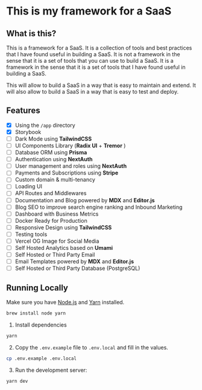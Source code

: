 # This is my framework for a SaaS

## What is this?

This is a framework for a SaaS. It is a collection of tools and best practices that I have found useful in building a SaaS. It is not a framework in the sense that it is a set of tools that you can use to build a SaaS. It is a framework in the sense that it is a set of tools that I have found useful in building a SaaS.

This will allow to build a SaaS in a way that is easy to maintain and extend. It will also allow to build a SaaS in a way that is easy to test and deploy.

## Features

-   [x] Using the `/app` directory
-   [x] Storybook
-   [ ] Dark Mode using **TailwindCSS**
-   [ ] UI Components Library (**Radix UI** + **Tremor** )
-   [ ] Database ORM using **Prisma**
-   [ ] Authentication using **NextAuth**
-   [ ] User management and roles using **NextAuth**
-   [ ] Payments and Subscriptions using **Stripe**
-   [ ] Custom domain & multi-tenancy
-   [ ] Loading UI
-   [ ] API Routes and Middlewares
-   [ ] Documentation and Blog powered by **MDX** and **Editor.js**
-   [ ] Blog SEO to improve search engine ranking and Inbound Marketing
-   [ ] Dashboard with Business Metrics
-   [ ] Docker Ready for Production
-   [ ] Responsive Design using **TailwindCSS**
-   [ ] Testing tools
-   [ ] Vercel OG Image for Social Media
-   [ ] Self Hosted Analytics based on **Umami**
-   [ ] Self Hosted or Third Party Email
-   [ ] Email Templates powered by **MDX** and **Editor.js**
-   [ ] Self Hosted or Third Party Database (PostgreSQL)

## Running Locally

Make sure you have [Node.js](https://nodejs.org/) and [Yarn](https://yarnpkg.com/) installed.

```sh
brew install node yarn
```

1. Install dependencies

```sh
yarn
```

2. Copy the `.env.example` file to `.env.local` and fill in the values.

```sh
cp .env.example .env.local
```

3. Run the development server:

```sh
yarn dev
```

